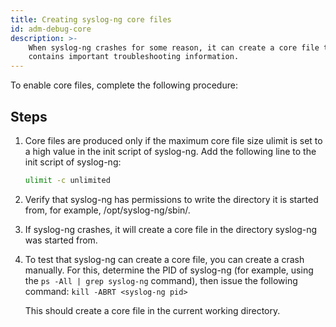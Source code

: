 ```yaml
---
title: Creating syslog-ng core files
id: adm-debug-core
description: >-
    When syslog-ng crashes for some reason, it can create a core file that
    contains important troubleshooting information. 
---
```


To enable core files, complete the following procedure:

## Steps

1. Core files are produced only if the maximum core file size ulimit is
    set to a high value in the init script of syslog-ng. Add the
    following line to the init script of syslog-ng:

    ```bash
    ulimit -c unlimited
    ```

2. Verify that syslog-ng has permissions to write the directory it is
    started from, for example, /opt/syslog-ng/sbin/.

3. If syslog-ng crashes, it will create a core file in the directory
    syslog-ng was started from.

4. To test that syslog-ng can create a core file, you can create a
    crash manually. For this, determine the PID of syslog-ng (for
    example, using the `ps -All | grep syslog-ng` command), then issue
    the following command: `kill -ABRT <syslog-ng pid>`

    This should create a core file in the current working directory.
